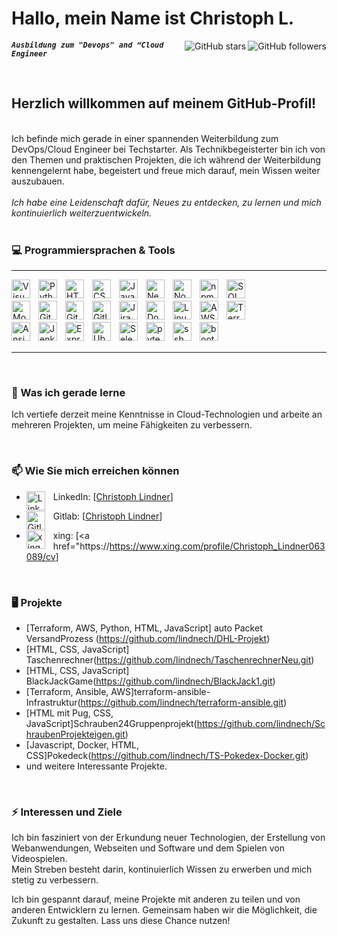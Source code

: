 # Hallo, mein Name ist Christoph L.

  <img align="right" src="https://img.shields.io/github/followers/lindnech?style=social" alt="GitHub followers">
  <img align="right" src="https://img.shields.io/github/stars/lindnech?style=social" alt="GitHub stars">

***`Ausbildung zum "Devops" and “Cloud Engineer`***

<br>

## Herzlich willkommen auf meinem GitHub-Profil!
<br>
Ich befinde mich gerade in einer spannenden Weiterbildung zum DevOps/Cloud Engineer bei Techstarter. Als Technikbegeisterter bin ich von den Themen und praktischen Projekten, die ich während der Weiterbildung kennengelernt habe, begeistert und freue mich darauf, mein Wissen weiter auszubauen.
<br>
<br>
 <i>Ich habe eine Leidenschaft dafür, Neues zu entdecken, zu lernen und mich kontinuierlich weiterzuentwickeln.</i>

 <br>
 <br>

### 💻 Programmiersprachen & Tools

---
<img align="left" alt="Visual Studio Code" width="30px" style="padding-right:10px;" src="https://cdn.jsdelivr.net/gh/devicons/devicon/icons/vscode/vscode-original.svg"/>
<img align="left" alt="Python" width="30px" style="padding-right:10px;" src="https://cdn.jsdelivr.net/gh/devicons/devicon/icons/python/python-original.svg"/>
<img align="left" alt="HTML5" width="30px" style="padding-right:10px;" src="https://cdn.jsdelivr.net/gh/devicons/devicon/icons/html5/html5-original.svg"/>
<img align="left" alt="CSS3" width="30px" style="padding-right:10px;" src="https://cdn.jsdelivr.net/gh/devicons/devicon/icons/css3/css3-original.svg"/>
<img align="left" alt="JavaScript" width="30px" style="padding-right:10px;" src="https://cdn.jsdelivr.net/gh/devicons/devicon/icons/javascript/javascript-original.svg"/>
<img align="left" alt="Next.js" width="30px" style="padding-right:10px;" src="https://cdn.jsdelivr.net/gh/devicons/devicon/icons/nextjs/nextjs-original-wordmark.svg"/>
<img align="left" alt="Node.js" width="30px" style="padding-right:10px;" src="https://cdn.jsdelivr.net/gh/devicons/devicon/icons/nodejs/nodejs-original-wordmark.svg"/>
<img align="left" alt="npm" width="30px" style="padding-right:10px;" src="https://cdn.jsdelivr.net/gh/devicons/devicon/icons/npm/npm-original-wordmark.svg"/>
<img align="left" alt="SQL" width="30px" style="padding-right:10px;" src="https://cdn.jsdelivr.net/gh/devicons/devicon/icons/mysql/mysql-original.svg"/>
<br>
<br>
<img align="left" alt="MongoDB" width="30px" style="padding-right:10px;" src="https://cdn.jsdelivr.net/gh/devicons/devicon/icons/mongodb/mongodb-original.svg"/>
<img align="left" alt="Git" width="30px" style="padding-right:10px;" src="https://cdn.jsdelivr.net/gh/devicons/devicon/icons/git/git-original.svg"/>
<img align="left" alt="Github" width="30px" style="padding-right:10px;" src="https://cdn.jsdelivr.net/gh/devicons/devicon/icons/github/github-original.svg"/>
<img align="left" alt="Gitlab" width="30px" style="padding-right:10px;" src="https://cdn.jsdelivr.net/gh/devicons/devicon/icons/gitlab/gitlab-original.svg"/>
<img align="left" alt="Jira" width="30px" style="padding-right:10px;" src="https://cdn.jsdelivr.net/gh/devicons/devicon/icons/jira/jira-original-wordmark.svg"/>
<img align="left" alt="Docker" width="30px" style="padding-right:10px;" src="https://cdn.jsdelivr.net/gh/devicons/devicon/icons/docker/docker-original.svg"/>
<img align="left" alt="Linux" width="30px" style="padding-right:10px;" src="https://cdn.jsdelivr.net/gh/devicons/devicon/icons/linux/linux-original.svg"/>
<img align="left" alt="AWS" width="30px" style="padding-right:10px;" src="https://cdn.jsdelivr.net/gh/devicons/devicon/icons/amazonwebservices/amazonwebservices-original.svg"/>
<img align="left" alt="Terraform" width="30px" style="padding-right:10px;" src="https://cdn.jsdelivr.net/gh/devicons/devicon/icons/terraform/terraform-original.svg"/>
<br>
<br>
<img align="left" alt="Ansible" width="30px" style="padding-right:10px;" src="https://cdn.jsdelivr.net/gh/devicons/devicon/icons/ansible/ansible-original-wordmark.svg"/>
<img align="left" alt="Jenkins" width="30px" style="padding-right:10px;" src="https://cdn.jsdelivr.net/gh/devicons/devicon/icons/jenkins/jenkins-original.svg"/>
<img align="left" alt="Express" width="30px" style="padding-right:10px;" src="https://cdn.jsdelivr.net/gh/devicons/devicon/icons/express/express-original-wordmark.svg"/>
<img align="left" alt="Ubuntu" width="30px" style="padding-right:10px;" src="https://cdn.jsdelivr.net/gh/devicons/devicon/icons/ubuntu/ubuntu-plain.svg"/>
<img align="left" alt="Selenium" width="30px" style="padding-right:10px;" src="https://cdn.jsdelivr.net/gh/devicons/devicon/icons/selenium/selenium-original.svg"/>
<img align="left" alt="pytest" width="30px" style="padding-right:10px;" src="https://cdn.jsdelivr.net/gh/devicons/devicon/icons/pytest/pytest-original.svg"/>
<img align="left" alt="ssh" width="30px" style="padding-right:10px;" src="https://cdn.jsdelivr.net/gh/devicons/devicon/icons/ssh/ssh-original-wordmark.svg"/>
<img align="left" alt="bootstrap" width="30px" style="padding-right:10px;" src="https://cdn.jsdelivr.net/gh/devicons/devicon/icons/bootstrap/bootstrap-original.svg"/>
<br>
<br>

---

<br>

### 🌱 Was ich gerade lerne

Ich vertiefe derzeit meine Kenntnisse in Cloud-Technologien und arbeite an mehreren Projekten, um meine Fähigkeiten zu verbessern.

<br>

### 📫 Wie Sie mich erreichen können

- LinkedIn: <img align="left" alt="LinkedIn" width="30px" style="padding-right:10px;" src="https://cdn.jsdelivr.net/gh/devicons/devicon/icons/linkedin/linkedin-original.svg"/> [<a href="https://www.linkedin.com/in/christoph-lindner01/">Christoph Lindner</a>]

- Gitlab: <img align="left" alt="Gitlab" width="30px" style="padding-right:10px;" src="https://cdn.jsdelivr.net/gh/devicons/devicon/icons/gitlab/gitlab-original.svg"/> [<a href="https://gitlab.com/lindnech">Christoph Lindner</a>]

- xing: <img align="left" alt="xing" width="30px" style="padding-right:10px;" src="https://cdn.jsdelivr.net/gh/devicons/devicon/icons/xing/xing-original.svg"/> [<a href="https://https://www.xing.com/profile/Christoph_Lindner063089/cv</a>]


<br>



### 🖥️ Projekte

- [Terraform, AWS, Python, HTML, JavaScript] auto Packet VersandProzess (https://github.com/lindnech/DHL-Projekt)
- [HTML, CSS, JavaScript] Taschenrechner(https://github.com/lindnech/TaschenrechnerNeu.git)
- [HTML, CSS, JavaScript] BlackJackGame(https://github.com/lindnech/BlackJack1.git)
- [Terraform, Ansible, AWS]terraform-ansible-Infrastruktur(https://github.com/lindnech/terraform-ansible.git)
- [HTML mit Pug, CSS, JavaScript]Schrauben24Gruppenprojekt(https://github.com/lindnech/SchraubenProjekteigen.git)
- [Javascript, Docker, HTML, CSS]Pokedeck(https://github.com/lindnech/TS-Pokedex-Docker.git)
- und weitere Interessante Projekte.

<br>

### ⚡ Interessen und Ziele

Ich bin fasziniert von der Erkundung neuer Technologien, der Erstellung von Webanwendungen, Webseiten und Software und dem Spielen von Videospielen. <br>
Mein Streben besteht darin, kontinuierlich Wissen zu erwerben und mich stetig zu verbessern.

Ich bin gespannt darauf, meine Projekte mit anderen zu teilen und von anderen Entwicklern zu lernen. Gemeinsam haben wir die Möglichkeit, die Zukunft zu gestalten. Lass uns diese Chance nutzen!

<!-- ![GitHub stats](https://github-readme-stats.vercel.app/api?username=lindnech&show_icons=true&theme=radical) -->
